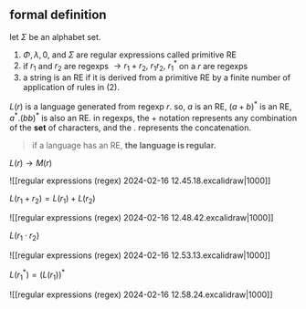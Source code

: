 ## formal definition
let $\Sigma$ be an alphabet set. 
1. $\Phi, \lambda, 0$, and $\Sigma$ are regular expressions called primitive RE
2. if $r_1$ and $r_2$ are regexps $\rightarrow r_{1}+r_{2},\ r_{1}r_{2}, \ r_{1}^{*}$ on a $r$ are regexps
3. a string is an RE if it is derived from a primitive RE by a finite number of application of rules in (2). 

$L(r)$ is a language generated from regexp $r$. so, $a$ is an RE, $(a+b)^{*}$ is an RE, $a^{*}.(bb)^{*}$ is also an RE. in regexps, the $+$ notation represents any combination of the **set** of characters, and the $.$ represents the concatenation.

> if a language has an RE, **the language is regular.**

$L(r) \rightarrow M(r)$ 

![[regular expressions (regex) 2024-02-16 12.45.18.excalidraw|1000]]

$L(r_{1}+ r_{2}) = L(r_{1}) + L(r_{2})$

![[regular expressions (regex) 2024-02-16 12.48.42.excalidraw|1000]]

$L(r_{1}\cdot r_{2})$

![[regular expressions (regex) 2024-02-16 12.53.13.excalidraw|1000]]

$L(r_{1}^*) = (L(r_1))^*$

![[regular expressions (regex) 2024-02-16 12.58.24.excalidraw|1000]]